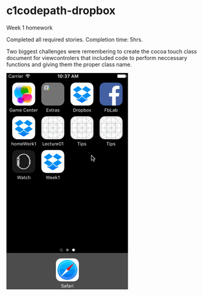 # c1codepath-dropbox
Week 1 homework

Completed all required stories.
Completion time: 5hrs.

Two biggest challenges were remembering to create the cocoa touch class document for viewcontrolers that included code to perform neccessary functions and giving them the proper class name.

![alt tag](https://github.com/dalambdin/c1codepath-dropbox/blob/master/Homework1.gif)




